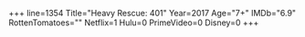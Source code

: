 +++
line=1354
Title="Heavy Rescue: 401"
Year=2017
Age="7+"
IMDb="6.9"
RottenTomatoes=""
Netflix=1
Hulu=0
PrimeVideo=0
Disney=0
+++

